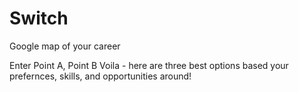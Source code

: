 # Switch

Google map of your career

Enter Point A, Point B 
Voila - here are three best options based your prefernces, skills, and opportunities around!
